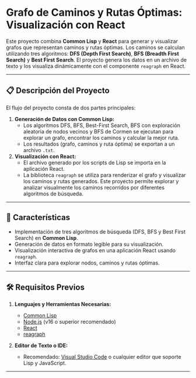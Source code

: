 # Grafo de Caminos y Rutas Óptimas: Visualización con React

Este proyecto combina **Common Lisp** y **React** para generar y visualizar grafos que representan caminos y rutas óptimas. Los caminos se calculan utilizando tres algoritmos: **DFS (Depth First Search)**, **BFS (Breadth First Search)** y **Best First Search**. El proyecto genera los datos en un archivo de texto y los visualiza dinámicamente con el componente `reagraph` en React.

---
## 📋 Descripción del Proyecto
El flujo del proyecto consta de dos partes principales:
1. **Generación de Datos con Common Lisp:**
   - Los algoritmos DFS, BFS, Best-First Search, BFS con exploración aleatoria de nodos vecinos y BFS de Cormen se ejecutan para explorar un grafo, encontrar los caminos y calcular la mejor ruta.
   - Los resultados (grafo, caminos y ruta óptima) se exportan a un archivo `.txt`.
2. **Visualización con React:**
   - El archivo generado por los scripts de Lisp se importa en la aplicación React.
   - La biblioteca `reagraph` se utiliza para renderizar el grafo y visualizar los caminos y rutas generados.
Este proyecto permite explorar y analizar visualmente los caminos recorridos por diferentes algoritmos de búsqueda.
---

## 🚀 Características

- Implementación de tres algoritmos de búsqueda (DFS, BFS y Best First Search) en **Common Lisp**.
- Generación de datos en formato legible para su visualización.
- Visualización interactiva de grafos en una aplicación React usando `reagraph`.
- Interfaz clara para explorar nodos, caminos y rutas óptimas.
---
## 🛠️ Requisitos Previos
1. **Lenguajes y Herramientas Necesarias:**
   - [Common Lisp](https://common-lisp.net/)
   - [Node.js](https://nodejs.org/) (v16 o superior recomendado)
   - [React](https://reactjs.org/)
   - [reagraph](https://www.npmjs.com/package/reagraph)

2. **Editor de Texto o IDE:**
   - Recomendado: [Visual Studio Code](https://code.visualstudio.com/) o cualquier editor que soporte Lisp y JavaScript.
---

